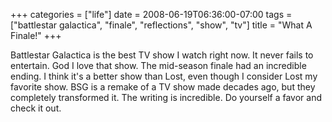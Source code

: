 +++
categories = ["life"]
date = 2008-06-19T06:36:00-07:00
tags = ["battlestar galactica", "finale", "reflections", "show", "tv"]
title = "What A Finale!"
+++

Battlestar Galactica is the best TV show I watch right now. It never fails to entertain. God I love that show. The mid-season finale had an incredible ending. I think it's a better show than Lost, even though I consider Lost my favorite show. BSG is a remake of a TV show made decades ago, but they completely transformed it. The writing is incredible. Do yourself a favor and check it out.
